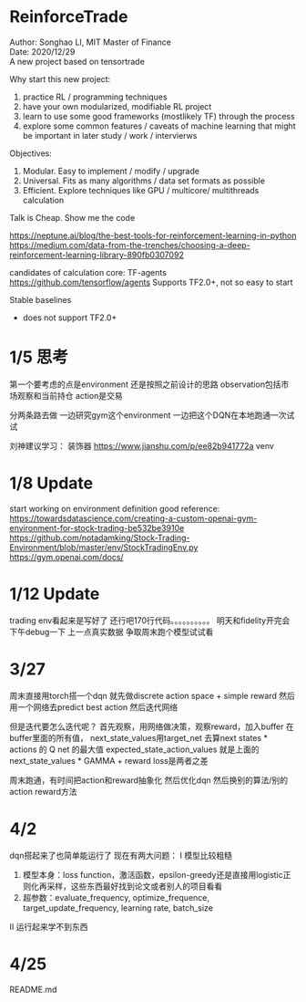 # ReinforceTrade
Author: Songhao LI, MIT Master of Finance\
Date: 2020/12/29\
A new project based on tensortrade

Why start this new project: 
1) practice RL / programming techniques
2) have your own modularized, modifiable RL project
3) learn to use some good frameworks (mostlikely TF) through the process
4) explore some common features / caveats of machine learning that might be important in later study / work / intervierws


Objectives:
1) Modular. Easy to implement / modify / upgrade 
2) Universal. Fits as many algorithms / data set formats as possible
3) Efficient. Explore techniques like GPU / multicore/ multithreads calculation

Talk is Cheap. Show me the code

https://neptune.ai/blog/the-best-tools-for-reinforcement-learning-in-python
https://medium.com/data-from-the-trenches/choosing-a-deep-reinforcement-learning-library-890fb0307092

candidates of calculation core:
TF-agents https://github.com/tensorflow/agents
Supports TF2.0+, not so easy to start

Stable baselines
- does not support TF2.0+


# 1/5 思考
第一个要考虑的点是environment
还是按照之前设计的思路 observation包括市场观察和当前持仓
action是交易

分两条路去做 一边研究gym这个environment 一边把这个DQN在本地跑通一次试试

刘神建议学习：
装饰器 https://www.jianshu.com/p/ee82b941772a
venv

# 1/8 Update
start working on environment definition
good reference: 
https://towardsdatascience.com/creating-a-custom-openai-gym-environment-for-stock-trading-be532be3910e
https://github.com/notadamking/Stock-Trading-Environment/blob/master/env/StockTradingEnv.py 
https://gym.openai.com/docs/

# 1/12 Update
trading env看起来是写好了 还行吧170行代码。。。。。。。。。。
明天和fidelity开完会 下午debug一下 上一点真实数据 争取周末跑个模型试试看

# 3/27 
周末直接用torch搭一个dqn
就先做discrete action space + simple reward
然后用一个网络去predict best action
然后迭代网络

但是迭代要怎么迭代呢？
首先观察，用网络做决策，观察reward，加入buffer
在buffer里面的所有值，
  next_state_values用target_net 去算next states * actions 的 Q net 的最大值
  expected_state_action_values 就是上面的 next_state_values * GAMMA + reward
  loss是两者之差



周末跑通，有时间把action和reward抽象化
然后优化dqn
然后换别的算法/别的action reward方法

# 4/2
dqn搭起来了也简单能运行了
现在有两大问题：
I 模型比较粗糙
1. 模型本身：loss function，激活函数，epsilon-greedy还是直接用logistic正则化再采样，这些东西最好找到论文或者别人的项目看看
2. 超参数：evaluate_frequency, optimize_frequence, target_update_frequency, learning rate, batch_size

II 运行起来学不到东西

# 4/25 
README.md
